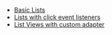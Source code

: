 * [Basic Lists](https://github.com/bleezmo/cmp464_788/wiki/Basic-Lists)
* [Lists with click event listeners](https://github.com/bleezmo/cmp464_788/wiki/Lists-with-click-event-listeners)
* [List Views with custom adapter](https://github.com/bleezmo/cmp464_788/wiki/List-Views-with-custom-adapter)
